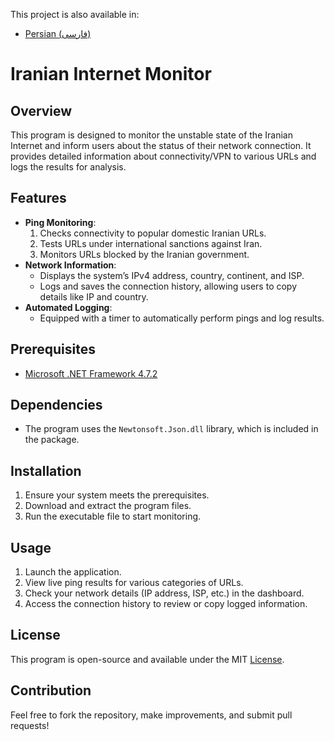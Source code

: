 This project is also available in:
- [Persian (فارسی)](README.fa.md)
# Iranian Internet Monitor

## Overview
This program is designed to monitor the unstable state of the Iranian Internet and inform users about the status of their network connection. It provides detailed information about connectivity/VPN to various URLs and logs the results for analysis.

## Features
- **Ping Monitoring**:
  1. Checks connectivity to popular domestic Iranian URLs.
  2. Tests URLs under international sanctions against Iran.
  3. Monitors URLs blocked by the Iranian government.
- **Network Information**:
  - Displays the system’s IPv4 address, country, continent, and ISP.
  - Logs and saves the connection history, allowing users to copy details like IP and country.
- **Automated Logging**:
  - Equipped with a timer to automatically perform pings and log results.

## Prerequisites
- [Microsoft .NET Framework 4.7.2](https://dotnet.microsoft.com/en-us/download/dotnet-framework/net472)

## Dependencies
- The program uses the `Newtonsoft.Json.dll` library, which is included in the package.

## Installation
1. Ensure your system meets the prerequisites.
2. Download and extract the program files.
3. Run the executable file to start monitoring.

## Usage
1. Launch the application.
2. View live ping results for various categories of URLs.
3. Check your network details (IP address, ISP, etc.) in the dashboard.
4. Access the connection history to review or copy logged information.

## License
This program is open-source and available under the MIT [License](License.md).

## Contribution
Feel free to fork the repository, make improvements, and submit pull requests!

